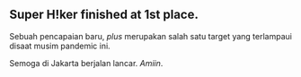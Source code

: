 Super H!ker finished at 1st place.
---
Sebuah pencapaian baru, *plus* merupakan salah satu target yang terlampaui disaat musim pandemic ini.

Semoga di Jakarta berjalan lancar. *Amiin*.
